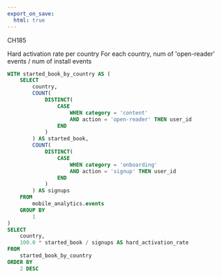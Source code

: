 ```yaml
---
export_on_save:
  html: true
---
```


CH185

Hard activation rate per country
For each country,
num of 'open-reader' events / num of install events


```sql
WITH started_book_by_country AS (
	SELECT
		country,
		COUNT(
			DISTINCT(
				CASE
					WHEN category = 'content'
					AND action = 'open-reader' THEN user_id
				END
			)
		) AS started_book,
		COUNT(
			DISTINCT(
				CASE
					WHEN category = 'onboarding'
					AND action = 'signup' THEN user_id
				END
			)
		) AS signups
	FROM
		mobile_analytics.events
	GROUP BY
		1
)
SELECT
	country,
	100.0 * started_book / signups AS hard_activation_rate
FROM
	started_book_by_country
ORDER BY
	2 DESC
```